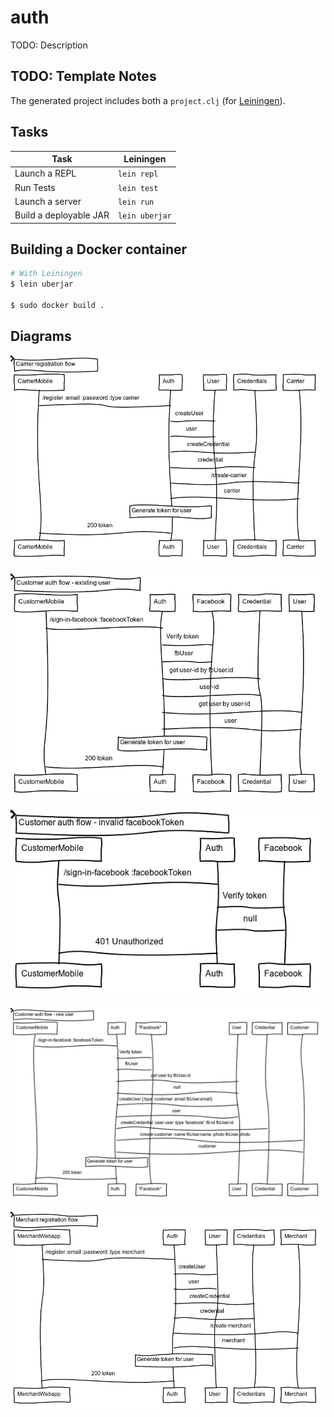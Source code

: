 # auth

TODO: Description

## TODO: Template Notes

The generated project includes both a
`project.clj` (for [Leiningen](http://leiningen.org/)).

## Tasks

| Task                   |   Leiningen    |
|------------------------|----------------|
| Launch a REPL          | `lein repl`    |
| Run Tests              | `lein test`    |
| Launch a server        | `lein run`     |
| Build a deployable JAR | `lein uberjar` |

## Building a Docker container

```sh
# With Leiningen
$ lein uberjar

$ sudo docker build .
```

## Diagrams

![alt text](https://raw.githubusercontent.com/labsoft-2018/auth/master/diagrams/carrier.register.png)

![alt text](https://raw.githubusercontent.com/labsoft-2018/auth/master/diagrams/customer.auth.existing.png)

![alt text](https://raw.githubusercontent.com/labsoft-2018/auth/master/diagrams/customer.auth.fail.png)

![alt text](https://raw.githubusercontent.com/labsoft-2018/auth/master/diagrams/customer.auth.new.png)

![alt text](https://raw.githubusercontent.com/labsoft-2018/auth/master/diagrams/merchant.register.png)